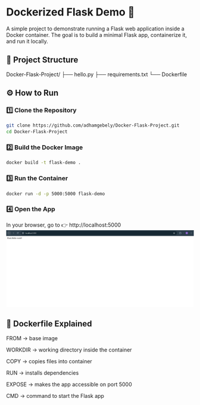 # Dockerized Flask Demo 🐳

A simple project to demonstrate running a Flask web application inside a Docker container. The goal is to build a minimal Flask app, containerize it, and run it locally.

## 📂 Project Structure

Docker-Flask-Project/
 ├── hello.py
 ├── requirements.txt
 └── Dockerfile

## ⚙️ How to Run
### 1️⃣ Clone the Repository 
``` bash 
git clone https://github.com/adhamgebely/Docker-Flask-Project.git
cd Docker-Flask-Project
```
### 2️⃣ Build the Docker Image
``` bash
docker build -t flask-demo .
```
### 3️⃣ Run the Container
``` bash
docker run -d -p 5000:5000 flask-demo
```
### 4️⃣ Open the App 
In your browser, go to 👉 http://localhost:5000
![alt text](<Screenshot 2025-10-02 173909.png>)

## 🐳 Dockerfile Explained
FROM → base image

WORKDIR → working directory inside the container

COPY → copies files into container

RUN → installs dependencies

EXPOSE → makes the app accessible on port 5000

CMD → command to start the Flask app
